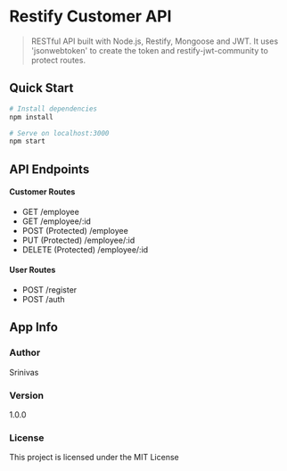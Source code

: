 # Restify Customer API

> RESTful API built with Node.js, Restify, Mongoose and JWT. It uses 'jsonwebtoken' to create the token and restify-jwt-community to protect routes.

## Quick Start

```bash
# Install dependencies
npm install

# Serve on localhost:3000
npm start
```

## API Endpoints

#### Customer Routes

- GET /employee
- GET /employee/:id
- POST (Protected) /employee
- PUT (Protected) /employee/:id
- DELETE (Protected) /employee/:id

#### User Routes

- POST /register
- POST /auth

## App Info

### Author

Srinivas

### Version

1.0.0

### License

This project is licensed under the MIT License
